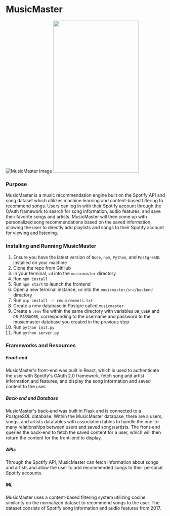 # MusicMaster

![MusicMaster Image]([https://aayush-agnihotri.me/images/musicmaster.png])
<img src="https://aayush-agnihotri.me/images/musicmaster.png" width=270 height=480>

### Purpose
MusicMaster is a music recommendation engine built on the Spotify API and song dataset which utilizes machine learning and content-based filtering to recommend songs. Users can log in with their Spotify account through the OAuth framework to search for song information, audio features, and save their favorite songs and artists. MusicMaster will then come up with personalized song recommendations based on the saved information, allowing the user to directly add playlists and songs to their Spotify account for viewing and listening.

### Installing and Running MusicMaster
1. Ensure you have the latest version of `Node`, `npm`, `Python`, and `PostgreSQL` installed on your machine
2. Clone the repo from GitHub
3. In your terminal, `cd` into the `musicmaster` directory
4. Run `npm install`
5. Run `npm start` to launch the frontend
6. Open a new terminal instance, `cd` into the `musicmaster/src/backend` directory
7. Run `pip install -r requirements.txt`
8. Create a new database in Postgre called `musicmaster`
9. Create a `.env` file within the same directory with variables `DB_USER` and `DB_PASSWORD`, corresponding to the username and password to the musicmaster database you created in the previous step
10. Run `python init.py`
11. Run `python server.py`

### Frameworks and Resources
##### Front-end
MusicMaster's front-end was built in React, which is used to authenticate the user with Spotify's OAuth 2.0 framework, fetch song and artist information and features, and display the song information and saved content to the user.

##### Back-end and Database
MusicMaster's back-end was built in Flask and is connected to a PostgreSQL database. Within the MusicMaster database, there are a users, songs, and artists datatables with association tables to handle the one-to-many relationships between users and saved songs/artists. The front-end queries the back-end to fetch the saved content for a user, which will then return the content for the front-end to display.

##### APIs
Through the Spotify API, MusicMaster can fetch information about songs and artists and allow the user to add recommended songs to their personal Spotify accounts. 

##### ML
MusicMaster uses a content-based filtering system utilizing cosine similarity on the normalized dataset to recommend songs to the user. The dataset consists of Spotify song information and audio features from 2017.

